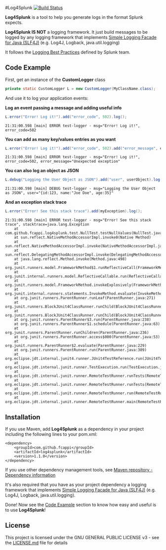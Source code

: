 #Log4Splunk [![Build Status](https://travis-ci.org/fcappi/log4splunk.svg?branch=master)](https://travis-ci.org/fcappi/log4splunk)

**Log4Splunk** is a tool to help you generate logs in the format Splunk expects.

**Log4Splunk IS NOT** a logging framework. It just build messages to be logged by any logging framework that implements [Simple Logging Facade for Java (SLF4J)](http://www.slf4j.org/) (e.g. Log4J, Logback, java.util.logging)

It follows the [Logging Best Practices](http://dev.splunk.com/view/logging-best-practices/SP-CAAADP6) defined by Splunk team. 


## Code Example 

First, get an instance of the **CustomLogger** class

```java
private static CustomLogger L = new CustomLogger(MyClassName.class); 
```
And use it to log your application events:

__Log an event passing a message and adding useful info__

```java
L.error("Error! Log it!").add("error_code", 502).log();
```
```
21:31:00.598 [main] ERROR test-logger - msg="Error! Log it!", error_code=502
```


__You can add as many key/values entries as you want__

```java
L.error("Error! Log it!").add("error_code", 502).add("error_message", ex.getMessage()).log();
```

```
21:31:00.598 [main] ERROR test-logger - msg="Error! Log it!", error_code=502, error_message="Unexpected exception"
```


__You can also log an object as JSON__

```java
L.debug("Logging the User Object as JSON").add("user", userObject).log(); 
```

```
21:31:00.598 [main] DEBUG test-logger - msg="Logging the User Object as JSON", user="{id:123, name:"Joe Doe", age:35}"
```


__And an exception stack trace__

```java
L.error("Error! See this stack trace").add(myException).log(); 
```

```
21:31:00.598 [main] ERROR test-logger - msg="Error! See this stack trace", stacktrace=java.lang.Exception
	at com.github.fcappi.log4splunk.test.NullTest.testNullValues(NullTest.java:48)
	at sun.reflect.NativeMethodAccessorImpl.invoke0(Native Method)
	at sun.reflect.NativeMethodAccessorImpl.invoke(NativeMethodAccessorImpl.java:62)
	at sun.reflect.DelegatingMethodAccessorImpl.invoke(DelegatingMethodAccessorImpl.java:43)
	at java.lang.reflect.Method.invoke(Method.java:498)
	at org.junit.runners.model.FrameworkMethod$1.runReflectiveCall(FrameworkMethod.java:47)
	at org.junit.internal.runners.model.ReflectiveCallable.run(ReflectiveCallable.java:12)
	at org.junit.runners.model.FrameworkMethod.invokeExplosively(FrameworkMethod.java:44)
	at org.junit.internal.runners.statements.InvokeMethod.evaluate(InvokeMethod.java:17)
	at org.junit.runners.ParentRunner.runLeaf(ParentRunner.java:271)
	at org.junit.runners.BlockJUnit4ClassRunner.runChild(BlockJUnit4ClassRunner.java:70)
	at org.junit.runners.BlockJUnit4ClassRunner.runChild(BlockJUnit4ClassRunner.java:50)
	at org.junit.runners.ParentRunner$3.run(ParentRunner.java:238)
	at org.junit.runners.ParentRunner$1.schedule(ParentRunner.java:63)
	at org.junit.runners.ParentRunner.runChildren(ParentRunner.java:236)
	at org.junit.runners.ParentRunner.access$000(ParentRunner.java:53)
	at org.junit.runners.ParentRunner$2.evaluate(ParentRunner.java:229)
	at org.junit.runners.ParentRunner.run(ParentRunner.java:309)
	at org.eclipse.jdt.internal.junit4.runner.JUnit4TestReference.run(JUnit4TestReference.java:86)
	at org.eclipse.jdt.internal.junit.runner.TestExecution.run(TestExecution.java:38)
	at org.eclipse.jdt.internal.junit.runner.RemoteTestRunner.runTests(RemoteTestRunner.java:459)
	at org.eclipse.jdt.internal.junit.runner.RemoteTestRunner.runTests(RemoteTestRunner.java:678)
	at org.eclipse.jdt.internal.junit.runner.RemoteTestRunner.run(RemoteTestRunner.java:382)
	at org.eclipse.jdt.internal.junit.runner.RemoteTestRunner.main(RemoteTestRunner.java:192)"
```

## Installation

If you use Maven, add **Log4Splunk** as a dependency in your project including the following lines to your pom.xml:

```
<dependency>
    <groupId>com.github.fcappi</groupId>
    <artifactId>log4splunk</artifactId>
    <version>1.1.0</version>
</dependency>
```

If you use other dependency management tools, see [Maven repository - Dependency information](http://search.maven.org/#artifactdetails%7Ccom.github.fcappi%7Clog4splunk%7C1.0.0%7Cjar)

It's also required that you have as your project dependency a logging framework that implements [Simple Logging Facade for Java (SLF4J)](http://www.slf4j.org/) (e.g. Log4J, Logback, java.util.logging).

Done! Now see the [Code Example](#code-example) section to know how easy and useful is to use **Log4Splunk**!

## License

This project is licensed under the GNU GENERAL PUBLIC LICENSE v3 - see the [LICENSE.md](LICENSE.md) file for details
